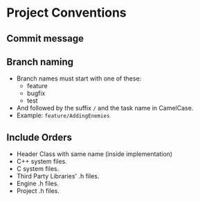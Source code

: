 # Project Conventions

## Commit message

## Branch naming

* Branch names must start with one of these:
    * feature
    * bugfix
    * test
* And followed by the suffix `/` and the task name in CamelCase.
* Example: `feature/AddingEnemies`

## Include Orders

* Header Class with same name (inside implementation)
* C++ system files.
* C system files.
* Third Party Libraries' .h files.
* Engine .h files.
* Project .h files.